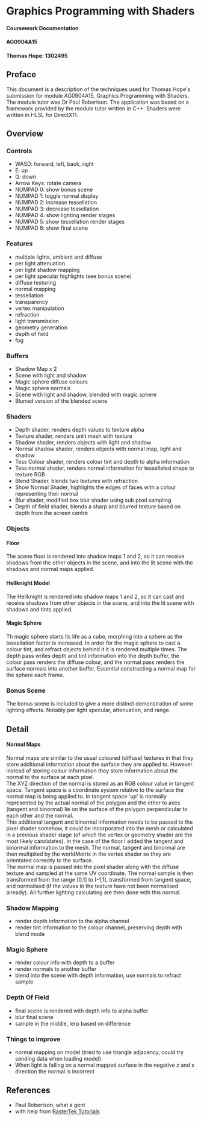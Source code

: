 # Graphics Programming with Shaders
#### Coursework Documentation
#### AG0904A15
#### Thomas Hope: 1302495

## Preface

This document is a description of the techniques used for Thomas Hope's submission for module AG0904A15, Graphics Programming with Shaders. The module tutor was Dr Paul Robertson. The application was based on a framework provided by the module tutor written in C++. Shaders were written in HLSL for DirectX11.

## Overview
### Controls
* WASD: forward, left, back, right
* E: up
* Q: down
* Arrow Keys: rotate camera
* NUMPAD 0: show bonus scene
* NUMPAD 1: toggle normal display
* NUMPAD 2: increase tessellation
* NUMPAD 3: decrease tessellation
* NUMPAD 4: show lighting render stages
* NUMPAD 5: show tessellation render stages
* NUMPAD 6: show final scene

### Features
* multiple lights, ambient and diffuse
* per light attenuation
* per light shadow mapping
* per light specular highlights (see bonus scene)
* diffuse texturing
* normal mapping
* tessellation
* transparency
* vertex manipulation
* refraction
* light transmission
* geometry generation
* depth of field
* fog

### Buffers
* Shadow Map x 2
* Scene with light and shadow
* Magic sphere diffuse colours
* Magic sphere normals
* Scene with light and shadow, blended with magic sphere
* Blurred version of the blended scene

### Shaders
* Depth shader, renders depth values to texture alpha
* Texture shader, renders unlit mesh with texture
* Shadow shader, renders objects with light and shadow
* Normal shadow shader, renders objects with normal map, light and shadow
* Tess Colour shader, renders colour tint and depth to alpha information
* Tess normal shader, renders normal information for tessellated shape to texture RGB
* Blend Shader, blends two textures with refraction
* Show Normal Shader, highlights the edges of faces with a colour representing their normal
* Blur shader, modified box blur shader using sub pixel sampling
* Depth of field shader, blends a sharp and blurred texture based on depth from the screen centre 

### Objects
#### Floor
The scene floor is rendered into shadow maps 1 and 2, so it can receive shadows from the other objects in the scene, and into the lit scene with the shadows and normal maps applied.
#### Hellknight Model
The Hellknight is rendered into shadow maps 1 and 2, so it can cast and receive shadows from other objects in the scene, and into the lit scene with shadows and tints applied.
#### Magic Sphere
Th magic sphere starts its life as a cube, morphing into a sphere as the tessellation factor is increased. In order for the magic sphere to cast a colour tint, and refract objects behind it it is rendered multiple times. The depth pass writes depth and tint information into the depth buffer, the colour pass renders the diffuse colour, and the normal pass renders the surface normals into another buffer. Essential constructing a normal map for the sphere each frame.
### Bonus Scene
The bonus scene is included to give a more distinct demonstration of some lighting effects. Notably per light specular, attenuation, and range.

## Detail
#### Normal Maps
Normal maps are similar to the usual coloured (diffuse) textures in that they store additional information about the surface they are applied to. However instead of storing colour information they store information about the normal to the surface at each pixel.  
The XYZ direction of the normal is stored as an RGB colour value in tangent space. Tangent space is a coordinate system relative to the surface the normal map is being applied to. In tangent space 'up' is normally represented by the actual normal of the polygon and the other to axes (tangent and binormal) lie on the surface of the polygon perpendicular to each other and the normal.  
This additional tangent and binormal information needs to be passed to the pixel shader somehow, it could be incorporated into the mesh or calculated in a previous shader stage (of which the vertex or geometry shader are the most likely candidates). In the case of the floor I added the tangent and binormal information to the mesh. The normal, tangent and binormal are then multiplied by the worldMatrix in the vertex shader so they are orientated correctly to the surface.  
The normal map is passed into the pixel shader along with the diffuse texture and sampled at the same UV coordinate. The normal sample is then transformed from the range [0,1] to [-1,1], transformed from tangent space, and normalised (if the values in the texture have not been normalised already). All further lighting calculating are then done with this normal.
### Shadow Mapping
* render depth information to the alpha channel
* render tint information to the colour channel, preserving depth with blend mode
### Magic Sphere
* render colour info with depth to a buffer
* render normals to another buffer
* blend into the scene with depth information, use normals to refract sample
### Depth Of Field
* final scene is rendered with depth info to alpha buffer
* blur final scene
* sample in the middle, lerp based on difference
### Things to improve
* normal mapping on model (tried to use triangle adjacency, could try sending data when loading model)
* When light is falling on a normal mapped surface in the negative z and x direction the normal is incorrect

## References
* Paul Robertson, what a gent
* with help from [RasterTek Tutorials](http://www.rastertek.com/tutdx11.html)

